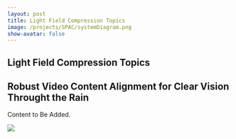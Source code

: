 ```yaml
---
layout: post
title: Light Field Compression Topics
image: /projects/SPAC/systemDiagram.png
show-avatar: false
---
```


## Light Field Compression Topics

## Robust Video Content Alignment for Clear Vision Throught the Rain

Content to Be Added.

![](https://hotndy.github.io/projects/SPAC/systemDiagram.png)
